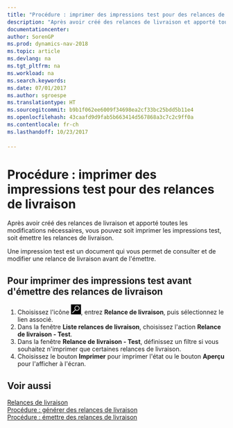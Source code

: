 ```yaml
---
title: "Procédure : imprimer des impressions test pour des relances de livraison"
description: "Après avoir créé des relances de livraison et apporté toutes les modifications nécessaires, vous pouvez soit imprimer les impressions test, soit émettre les relances de livraison."
documentationcenter: 
author: SorenGP
ms.prod: dynamics-nav-2018
ms.topic: article
ms.devlang: na
ms.tgt_pltfrm: na
ms.workload: na
ms.search.keywords: 
ms.date: 07/01/2017
ms.author: sgroespe
ms.translationtype: HT
ms.sourcegitcommit: b9b1f062ee6009f34698ea2cf33bc25bdd5b11e4
ms.openlocfilehash: 43caafd9d9fab5b663414d567868a3c7c2c9ff0a
ms.contentlocale: fr-ch
ms.lasthandoff: 10/23/2017

---
```

# <a name="how-to-print-test-reports-for-delivery-reminders"></a>Procédure : imprimer des impressions test pour des relances de livraison
Après avoir créé des relances de livraison et apporté toutes les modifications nécessaires, vous pouvez soit imprimer les impressions test, soit émettre les relances de livraison.  

Une impression test est un document qui vous permet de consulter et de modifier une relance de livraison avant de l'émettre.  

## <a name="to-print-test-reports-before-issuing-delivery-reminders"></a>Pour imprimer des impressions test avant d'émettre des relances de livraison  

1.  Choisissez l'icône ![Page ou état pour la recherche](../../media/ui-search/search_small.png "icône Page ou état pour la recherche"), entrez **Relance de livraison**, puis sélectionnez le lien associé.  
2.  Dans la fenêtre **Liste relances de livraison**, choisissez l'action **Relance de livraison - Test**.  
3.  Dans la fenêtre **Relance de livraison - Test**, définissez un filtre si vous souhaitez n'imprimer que certaines relances de livraison.  
4.  Choisissez le bouton **Imprimer** pour imprimer l'état ou le bouton **Aperçu** pour l'afficher à l'écran.  

## <a name="see-also"></a>Voir aussi  
 [Relances de livraison](delivery-reminders.md)   
 [Procédure : générer des relances de livraison](how-to-generate-delivery-reminders.md)   
 [Procédure : émettre des relances de livraison](how-to-issue-delivery-reminders.md)

